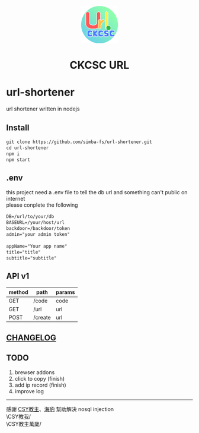 <div align="center">
	<img src="./public/images/icon-1024.png" alt="ckcsc url" width=100>
	<h1>CKCSC URL</h1>
</div>

# url-shortener
url shortener written in nodejs

## Install
```
git clone https://github.com/simba-fs/url-shortener.git
cd url-shortener
npm i 
npm start
```

## .env
this project need a .env file to tell the db url and something can't public on internet  
please conplete the following
```
DB=/url/to/your/db
BASEURL=/your/host/url
backdoor=/backdoor/token
admin="your admin token"

appName="Your app name"
title="title"
subtitle="subtitle"
```

## API v1
| method | path    | params |
| ------ | ------- | ------ |
| GET    | /code   | code   |
| GET    | /url    | url    |
| POST   | /create | url    |

## [CHANGELOG](./CHANGELOG.md)

## TODO
1. brewser addons
2. click to copy (finish)
3. add ip record (finish)
4. improve log

---

感謝 [CSY教主](https://github.com/CSY54)、[海豹](https://www.facebook.com/seadog007) 幫助解決 nosql injection  
\CSY教我/  
\CSY教主萬歲/  
